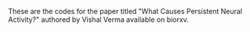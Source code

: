 These are the codes for the paper titled "What Causes Persistent Neural Activity?" authored by Vishal Verma available on biorxv.
